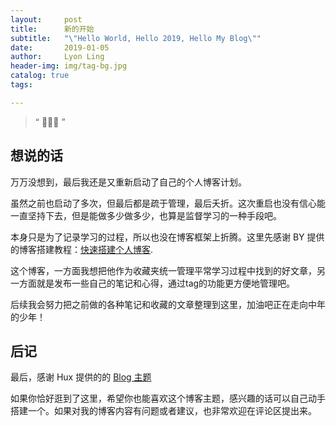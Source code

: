 ```yaml
---
layout:     post
title:      新的开始
subtitle:   "\"Hello World, Hello 2019, Hello My Blog\""
date:       2019-01-05
author:     Lyon Ling
header-img: img/tag-bg.jpg
catalog: true
tags:

---
```


> “ 🙉🙉🙉 ”

## 想说的话

万万没想到，最后我还是又重新启动了自己的个人博客计划。

虽然之前也启动了多次，但最后都是疏于管理，最后夭折。这次重启也没有信心能一直坚持下去，但是能做多少做多少，也算是监督学习的一种手段吧。

本身只是为了记录学习的过程，所以也没在博客框架上折腾。这里先感谢 BY 提供的博客搭建教程：[快速搭建个人博客](http://qiubaiying.top/2017/02/06/%E5%BF%AB%E9%80%9F%E6%90%AD%E5%BB%BA%E4%B8%AA%E4%BA%BA%E5%8D%9A%E5%AE%A2/).

这个博客，一方面我想把他作为收藏夹统一管理平常学习过程中找到的好文章，另一方面就是发布一些自己的笔记和心得，通过tag的功能更方便地管理吧。

后续我会努力把之前做的各种笔记和收藏的文章整理到这里，加油吧正在走向中年的少年！

## 后记

最后，感谢 Hux 提供的的 [Blog 主题](https://github.com/Huxpro/huxpro.github.io)

如果你恰好逛到了这里，希望你也能喜欢这个博客主题，感兴趣的话可以自己动手搭建一个。如果对我的博客内容有问题或者建议，也非常欢迎在评论区提出来。

